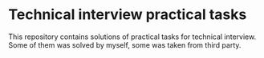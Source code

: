 # Technical interview practical tasks

This repository contains solutions of practical tasks for technical interview. Some of them was solved by myself, some was taken from third party.


